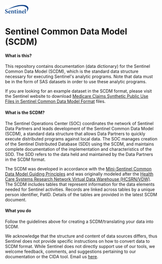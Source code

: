 ![alt text](resources/logo.png)
# Sentinel Common Data Model (SCDM)  

#### What is this?  
This repository contains documentation (data dictionary) for the Sentinel Common Data Model (SCDM), which is the standard data structure necessary for executing Sentinel's analytic programs. Note that data must be in the form of SAS datasets in order to use these analytic programs.  

If you are looking for an example dataset in the SCDM format, please visit the Sentinel website to download [Medicare Claims Synthetic Public Use Files in Sentinel Common Data Model Format](https://www.sentinelinitiative.org/sentinel/surveillance-tools/software-toolkits/Medicare-SynPUFs-in-SCDM) files.

#### What is the SCDM?  
The Sentinel Operations Center (SOC) coordinates the network of Sentinel Data Partners and leads development of the Sentinel Common Data Model (SCDM), a standard data structure that allows Data Partners to quickly execute distributed programs against local data. The SOC manages creation of the Sentinel Distributed Database (SDD) using the SCDM, and maintains complete documentation of the implementation and characteristics of the SDD. The SDD refers to the data held and maintained by the Data Partners in the SCDM format.  

The SCDM was developed in accordance with the [Mini-Sentinel Common Data Model Guiding Principles](https://www.sentinelinitiative.org/sites/default/files/data/distributed-database/Mini-Sentinel_CommonDataModel_GuidingPrinciples_v1.0_0.pdf) and was originally modeled after the [Health Care Systems Research Network Virtual Data Warehouse (HCSRN/VDW)](http://www.hcsrn.org/en/Tools%20&%20Materials/VDW/). The SCDM includes tables that represent information for the data elements needed for Sentinel activities. Records are linked across tables by a unique person identifier, PatID. Details of the tables are provided in the latest SCDM document.  

#### What you do  
Follow the guidelines above for creating a SCDM/translating your data into SCDM.  

We acknowledge that the structure and content of data sources differs, thus Sentinel does not provide specific instructions on how to convert data to SCDM format. While Sentinel does not directly support use of our tools, we welcome feedback, comments, and suggestions pertaining to our documentation or the CIDA tool. Email us [here](mailto:info@sentinelsystem.org?subject=Git).
